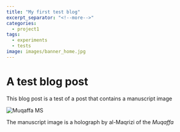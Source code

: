 ```yaml
---
title: "My first test blog"
excerpt_separator: "<!--more-->"
categories:
  - project1
tags:
  - experiments
  - tests
image: images/banner_home.jpg
---
```


# A test blog post

This blog post is a test of a post that contains a manuscript image <!--more-->

![Muqaffa MS]({{site.baseurl}}images/Muqaffa-or14533-3.pdf_page_78.png)

The manuscript image is a holograph by al-Maqrizi of the *Muqaffa*
